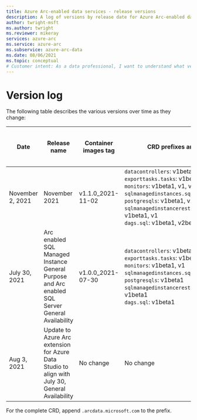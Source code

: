 ```yaml
---
title: Azure Arc-enabled data services - release versions
description: A log of versions by release date for Azure Arc-enabled data services
author: twright-msft
ms.author: twright
ms.reviewer: mikeray
services: azure-arc
ms.service: azure-arc
ms.subservice: azure-arc-data
ms.date: 08/06/2021
ms.topic: conceptual
# Customer intent: As a data professional, I want to understand what versions of components align with specific releases.
---
```


# Version log

The following table describes the various versions over time as they change:

|Date|Release name|Container images tag|CRD prefixes and versions|ARM API version|`arcdata` Azure CLI extension version|Arc enabled Kubernetes helm chart extension version|Arc Data extension for Azure Data Studio|
|---|---|---|---|---|---|---|---|
|November 2, 2021|November 2021|v1.1.0_2021-11-02|`datacontrollers`: v1beta1, v1, v2 <br/>`exporttasks.tasks`: v1beta1, v1, v2 <br/>`monitors`: v1beta1, v1, v2 <br/>`sqlmanagedinstances.sql`: v1beta1, v1, v2 <br/>`postgresqls`: v1beta1, v2beta2 <br/>`sqlmanagedinstancerestoretasks.tasks.sql`: v1beta1, v1 <br/>`dags.sql`: v1beta1, v2beta2 <br/>|2021-11-01 |1.1.0, (Nov 3),</br>1.1.1 (Nov4)|1.0.17551005 - Only needed if upgrade from GA <br/> 1.1.17561007 GA+1/Nov release chart|0.9.7|
|July 30, 2021|Arc enabled SQL Managed Instance General Purpose and Arc enabled SQL Server General Availability|v1.0.0_2021-07-30|`datacontrollers`: v1beta1, v1 <br/>`exporttasks.tasks`: v1beta1, v1 <br/>`monitors`: v1beta1, v1 <br/>`sqlmanagedinstances.sql`: v1beta1, v1 <br/>`postgresqls`: v1beta1 <br/>`sqlmanagedinstancerestoretasks.tasks.sql`: v1beta1 <br/>`dags.sql`: v1beta1 <br/>|2021-08-01 (stable)|1.0|1.0.16701001, release train: stable|0.9.5|
|Aug 3, 2021|Update to Azure Arc extension for Azure Data Studio to align with July 30, General Availability|No change|No change|No change|No change|No change|0.9.6|

For the complete CRD, append `.arcdata.microsoft.com` to the prefix. 
